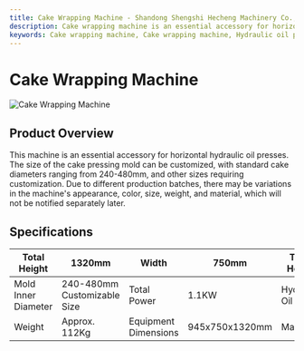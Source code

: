 ```yaml
---
title: Cake Wrapping Machine - Shandong Shengshi Hecheng Machinery Co., Ltd.
description: Cake wrapping machine is an essential accessory for horizontal hydraulic oil presses, cake pressing mold size can be customized, cake diameter 240-480mm, suitable for oilseed processing post-treatment.
keywords: Cake wrapping machine, Cake wrapping machine, Hydraulic oil press supporting equipment, Cake pressing machine, Oil cake wrapping machine, Cake residue processing equipment, Oilseed post-processing equipment, Cake wrapping equipment, Cake residue wrapping, Oil cake machine, Cake wrapping machinery, Cake residue cake wrapping equipment
---
```


# Cake Wrapping Machine
![Cake Wrapping Machine](https://i.postimg.cc/nFBLkqTX/image.png?dl=1)
## Product Overview

This machine is an essential accessory for horizontal hydraulic oil presses. The size of the cake pressing mold can be customized, with standard cake diameters ranging from 240-480mm, and other sizes requiring customization.
Due to different production batches, there may be variations in the machine's appearance, color, size, weight, and material, which will not be notified separately later.

## Specifications

| Total Height | 1320mm | Width | 750mm | Table Height | 600mm |
|---|---|---|---|---|---|
| Mold Inner Diameter | 240-480mm Customizable Size | Total Power | 1.1KW | Hydraulic Oil Model | No. 46 Wear-resistant |
| Weight | Approx. 112Kg | Equipment Dimensions | 945x750x1320mm | Material | Carbon Steel |